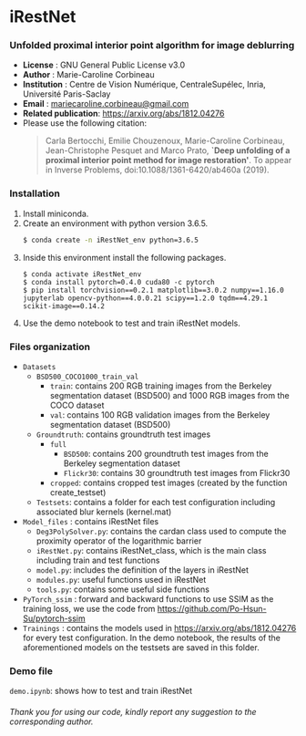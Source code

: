 # iRestNet
### Unfolded proximal interior point algorithm for image deblurring

* **License**            : GNU General Public License v3.0  
* **Author**             : Marie-Caroline Corbineau
* **Institution**        : Centre de Vision Numérique, CentraleSupélec, Inria, Université Paris-Saclay
* **Email**              : mariecaroline.corbineau@gmail.com 
* **Related publication**: https://arxiv.org/abs/1812.04276
* Please use the following citation:
     > Carla Bertocchi, Emilie Chouzenoux, Marie-Caroline Corbineau, Jean-Christophe Pesquet and Marco Prato, **`Deep unfolding of a proximal interior point method for image restoration'**. To appear in Inverse Problems, doi:10.1088/1361-6420/ab460a (2019).


### Installation
1. Install miniconda.
2. Create an environment with python version 3.6.5.
   ```sh
   $ conda create -n iRestNet_env python=3.6.5
   ```
3. Inside this environment install the following packages.
   ```
   $ conda activate iRestNet_env
   $ conda install pytorch=0.4.0 cuda80 -c pytorch
   $ pip install torchvision==0.2.1 matplotlib==3.0.2 numpy==1.16.0 jupyterlab opencv-python==4.0.0.21 scipy==1.2.0 tqdm==4.29.1 scikit-image==0.14.2
   ```
4. Use the demo notebook to test and train iRestNet models.

### Files organization
* `Datasets`   
   * `BSD500_COCO1000_train_val` 
      * `train`: contains 200 RGB training images from the Berkeley segmentation dataset (BSD500) and 1000 RGB images from the COCO dataset 
      * `val`: contains 100 RGB validation images from the Berkeley segmentation dataset (BSD500)
   * `Groundtruth`: contains groundtruth test images
      * `full`
          * `BSD500`: contains 200 groundtruth test images from the Berkeley segmentation dataset
          * `Flickr30`: contains 30 groundtruth test images from Flickr30
       * `cropped`: contains cropped test images (created by the function create_testset)
   * `Testsets`: contains a folder for each test configuration including associated blur kernels (kernel.mat)
* `Model_files`    : contains iRestNet files
    * `Deg3PolySolver.py`: contains the cardan class used to compute the proximity operator of the logarithmic barrier
    * `iRestNet.py`: contains iRestNet_class, which is the main class including train and test functions
    * `model.py`: includes the definition of the layers in iRestNet
    * `modules.py`: useful functions used in iRestNet
    * `tools.py`: contains some useful side functions
* `PyTorch_ssim`   : forward and backward functions to use SSIM as the training loss, we use the code from https://github.com/Po-Hsun-Su/pytorch-ssim
* `Trainings`      : contains the models used in https://arxiv.org/abs/1812.04276 for every test configuration. In the demo notebook, the results of the aforementioned models on the testsets are saved in this folder.


### Demo file
`demo.ipynb`: shows how to test and train iRestNet

###### Thank you for using our code, kindly report any suggestion to the corresponding author.
